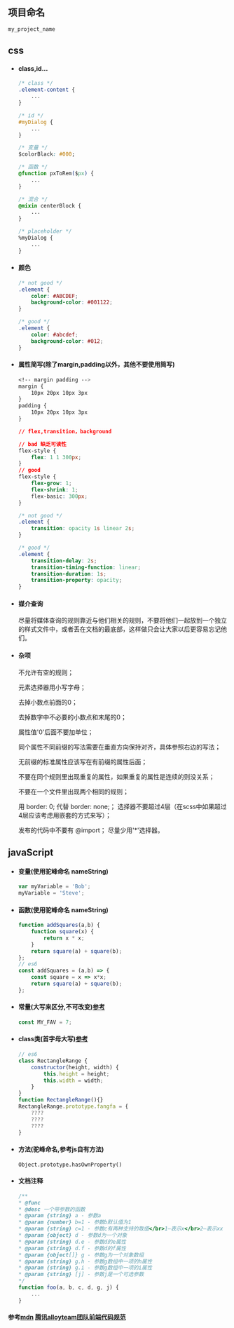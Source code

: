 ## 项目命名
`my_project_name`

## css
- #### class,id...
    ```css
    /* class */
    .element-content {
        ...
    }

    /* id */
    #myDialog {
        ...
    }

    /* 变量 */
    $colorBlack: #000;

    /* 函数 */
    @function pxToRem($px) {
        ...
    }

    /* 混合 */
    @mixin centerBlock {
        ...
    }

    /* placeholder */
    %myDialog {
        ...
    }
    ```
- #### 颜色
    ```css
    /* not good */
    .element {
        color: #ABCDEF;
        background-color: #001122;
    }

    /* good */
    .element {
        color: #abcdef;
        background-color: #012;
    }
    ```
- #### 属性简写(除了margin,padding以外，其他不要使用简写)
    ```css
    <!-- margin padding -->
    margin {
        10px 20px 10px 3px
    }
    padding {
        10px 20px 10px 3px
    }

    // flex,transition，background

    // bad 缺乏可读性
    flex-style {
        flex: 1 1 300px;
    }
    // good
    flex-style {
        flex-grow: 1;
        flex-shrink: 1;
        flex-basic: 300px;
    }
    
    /* not good */
    .element {
        transition: opacity 1s linear 2s;
    }

    /* good */
    .element {
        transition-delay: 2s;
        transition-timing-function: linear;
        transition-duration: 1s;
        transition-property: opacity;
    }
    ```
- #### 媒介查询
    尽量将媒体查询的规则靠近与他们相关的规则，不要将他们一起放到一个独立的样式文件中，或者丢在文档的最底部，这样做只会让大家以后更容易忘记他们。
    
- #### 杂项
    不允许有空的规则；

    元素选择器用小写字母；

    去掉小数点前面的0；

    去掉数字中不必要的小数点和末尾的0；

    属性值'0'后面不要加单位；

    同个属性不同前缀的写法需要在垂直方向保持对齐，具体参照右边的写法；

    无前缀的标准属性应该写在有前缀的属性后面；

    不要在同个规则里出现重复的属性，如果重复的属性是连续的则没关系；

    不要在一个文件里出现两个相同的规则；

    用 border: 0; 代替 border: none;；
    选择器不要超过4层（在scss中如果超过4层应该考虑用嵌套的方式来写）；

    发布的代码中不要有 @import；
    尽量少用'*'选择器。
## javaScript
- #### 变量(使用驼峰命名 nameString)
    ```js
    var myVariable = 'Bob';
    myVariable = 'Steve';
    ```
- #### 函数(使用驼峰命名 nameString)
    ```js
    function addSquares(a,b) {
        function square(x) {
            return x * x;
        }
        return square(a) + square(b);
    };
    // es6
    const addSquares = (a,b) => {
        const square = x => x*x;
        return square(a) + square(b);
    };
    ```
- #### 常量(大写来区分,不可改变)[参考](https://developer.mozilla.org/en-US/docs/Web/JavaScript/Reference/Statements/const)
    ```js
    const MY_FAV = 7;
    ```

- #### class类(首字母大写)[参考](https://developer.mozilla.org/en-US/docs/Web/JavaScript/Reference/Classes)
    ```js
    // es6
    class RectangleRange {
        constructor(height, width) {
            this.height = height;
            this.width = width;
        }
    }
    function RectangleRange(){}
    RectangleRange.prototype.fangfa = {
        ????
        ????
        ????
    }
    ```

- #### 方法(驼峰命名,参考js自有方法)
    `Object.prototype.hasOwnProperty()`
- #### 文档注释
    ```js
    /**
    * @func
    * @desc 一个带参数的函数
    * @param {string} a - 参数a
    * @param {number} b=1 - 参数b默认值为1
    * @param {string} c=1 - 参数c有两种支持的取值</br>1—表示x</br>2—表示xx
    * @param {object} d - 参数d为一个对象
    * @param {string} d.e - 参数d的e属性
    * @param {string} d.f - 参数d的f属性
    * @param {object[]} g - 参数g为一个对象数组
    * @param {string} g.h - 参数g数组中一项的h属性
    * @param {string} g.i - 参数g数组中一项的i属性
    * @param {string} [j] - 参数j是一个可选参数
    */
    function foo(a, b, c, d, g, j) {
        ...
    }
    ```
#### 参考[mdn](https://developer.mozilla.org/zh-CN/) [腾讯alloyteam团队前端代码规范](https://www.kancloud.cn/digest/code-guide/42604)